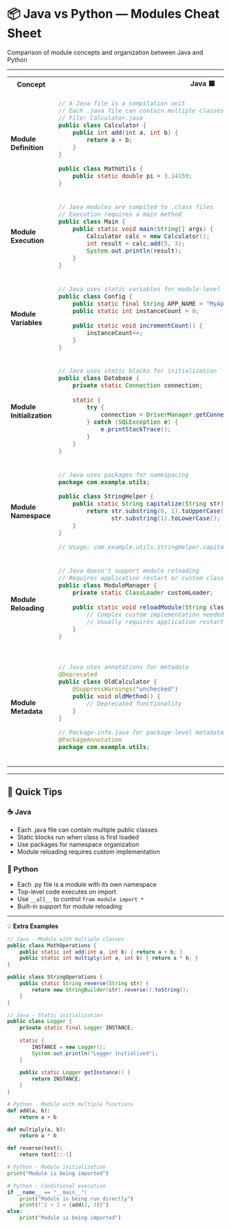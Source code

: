 # 📦 Java vs Python — Modules Cheat Sheet

Comparison of module concepts and organization between Java and Python

---

<table>
<tr>
<th>Concept</th>
<th>Java 🟦</th>
<th>Python 🐍</th>
</tr>
<tr>
<td><strong>Module Definition</strong></td>
<td>

```java
// A Java file is a compilation unit
// Each .java file can contain multiple classes
// File: Calculator.java
public class Calculator {
    public int add(int a, int b) {
        return a + b;
    }
}

public class MathUtils {
    public static double pi = 3.14159;
}
```

</td>
<td>

```python
# A Python file is a module
# File: calculator.py
def add(a, b):
    return a + b

def subtract(a, b):
    return a - b

# Module-level variables
PI = 3.14159
```

</td>
</tr>
<tr>
<td><strong>Module Execution</strong></td>
<td>

```java
// Java modules are compiled to .class files
// Execution requires a main method
public class Main {
    public static void main(String[] args) {
        Calculator calc = new Calculator();
        int result = calc.add(5, 3);
        System.out.println(result);
    }
}
```

</td>
<td>

```python
# Python modules can be executed directly
# File: calculator.py
def add(a, b):
    return a + b

# Module can be run directly
if __name__ == "__main__":
    result = add(5, 3)
    print(result)
```

</td>
</tr>
<tr>
<td><strong>Module Variables</strong></td>
<td>

```java
// Java uses static variables for module-level data
public class Config {
    public static final String APP_NAME = "MyApp";
    public static int instanceCount = 0;
    
    public static void incrementCount() {
        instanceCount++;
    }
}
```

</td>
<td>

```python
# Python module variables are global to the module
# File: config.py
APP_NAME = "MyApp"
instance_count = 0

def increment_count():
    global instance_count
    instance_count += 1
```

</td>
</tr>
<tr>
<td><strong>Module Initialization</strong></td>
<td>

```java
// Java uses static blocks for initialization
public class Database {
    private static Connection connection;
    
    static {
        try {
            connection = DriverManager.getConnection("jdbc:mysql://localhost/db");
        } catch (SQLException e) {
            e.printStackTrace();
        }
    }
}
```

</td>
<td>

```python
# Python modules execute top-level code on import
# File: database.py
import sqlite3

# This runs when module is imported
connection = sqlite3.connect("database.db")

def get_connection():
    return connection
```

</td>
</tr>
<tr>
<td><strong>Module Namespace</strong></td>
<td>

```java
// Java uses packages for namespacing
package com.example.utils;

public class StringHelper {
    public static String capitalize(String str) {
        return str.substring(0, 1).toUpperCase() + 
               str.substring(1).toLowerCase();
    }
}

// Usage: com.example.utils.StringHelper.capitalize("hello")
```

</td>
<td>

```python
# Python modules create their own namespace
# File: string_helper.py
def capitalize(text):
    return text[0].upper() + text[1:].lower()

def reverse(text):
    return text[::-1]

# Usage: string_helper.capitalize("hello")
```

</td>
</tr>
<tr>
<td><strong>Module Reloading</strong></td>
<td>

```java
// Java doesn't support module reloading
// Requires application restart or custom classloader
public class ModuleManager {
    private static ClassLoader customLoader;
    
    public static void reloadModule(String className) {
        // Complex custom implementation needed
        // Usually requires application restart
    }
}
```

</td>
<td>

```python
# Python supports module reloading
import importlib
import my_module

# Reload module during runtime
importlib.reload(my_module)

# Or using imp module (deprecated in Python 3.4+)
import imp
imp.reload(my_module)
```

</td>
</tr>
<tr>
<td><strong>Module Metadata</strong></td>
<td>

```java
// Java uses annotations for metadata
@Deprecated
public class OldCalculator {
    @SuppressWarnings("unchecked")
    public void oldMethod() {
        // Deprecated functionality
    }
}

// Package-info.java for package-level metadata
@PackageAnnotation
package com.example.utils;
```

</td>
<td>

```python
# Python uses module-level variables for metadata
# File: my_module.py
__version__ = "1.0.0"
__author__ = "John Doe"
__all__ = ["public_function", "PublicClass"]

def public_function():
    pass

def _private_function():
    pass

class PublicClass:
    pass
```

</td>
</tr>
</table>

---

## 🧩 Quick Tips

### ☕ Java
- Each .java file can contain multiple public classes
- Static blocks run when class is first loaded
- Use packages for namespace organization
- Module reloading requires custom implementation

### 🐍 Python
- Each .py file is a module with its own namespace
- Top-level code executes on import
- Use `__all__` to control `from module import *`
- Built-in support for module reloading

---

💡 **Extra Examples**

```java
// Java - Module with multiple classes
public class MathOperations {
    public static int add(int a, int b) { return a + b; }
    public static int multiply(int a, int b) { return a * b; }
}

public class StringOperations {
    public static String reverse(String str) {
        return new StringBuilder(str).reverse().toString();
    }
}

// Java - Static initialization
public class Logger {
    private static final Logger INSTANCE;
    
    static {
        INSTANCE = new Logger();
        System.out.println("Logger initialized");
    }
    
    public static Logger getInstance() {
        return INSTANCE;
    }
}
```

```python
# Python - Module with multiple functions
def add(a, b):
    return a + b

def multiply(a, b):
    return a * b

def reverse(text):
    return text[::-1]

# Python - Module initialization
print("Module is being imported")

# Python - Conditional execution
if __name__ == "__main__":
    print("Module is being run directly")
    print(f"2 + 3 = {add(2, 3)}")
else:
    print("Module is being imported")
```
